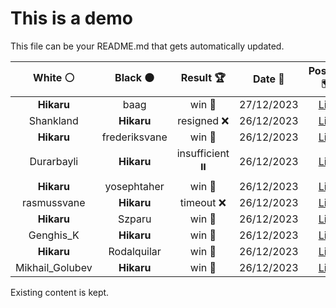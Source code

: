 # This is a demo

This file can be your README.md that gets automatically updated.

<!--START_SECTION:chessStats-->
<!-- Automatically generated with https://github.com/Balastrong/chess-stats-action -->

| White ⚪ | Black ⚫ | Result 🏆 | Date 📅 | Position 🗺️ |
|:---:|:---:|:---:|:---:|:---:|
| **Hikaru** | baag | win 🥇 | 27/12/2023 | <a href="http://www.ee.unb.ca/cgi-bin/tervo/fen.pl?select=1n4k1/B2b1p1p/3Np1pb/1P1pP3/3P4/p5P1/P4P2/5BK1 b - -">Link</a> |
| Shankland | **Hikaru** | resigned ❌ | 26/12/2023 | <a href="http://www.ee.unb.ca/cgi-bin/tervo/fen.pl?select=8/R2Pk3/4p1nb/2P1P3/5P2/3NpN1r/4K3/8 w - -">Link</a> |
| **Hikaru** | frederiksvane | win 🥇 | 26/12/2023 | <a href="http://www.ee.unb.ca/cgi-bin/tervo/fen.pl?select=5b1k/7r/1p1p4/p1p5/P1PBP3/1P3r1P/2P4K/5Q2 b - -">Link</a> |
| Durarbayli | **Hikaru** | insufficient ⏸️ | 26/12/2023 | <a href="http://www.ee.unb.ca/cgi-bin/tervo/fen.pl?select=1k6/8/8/2K5/8/8/8/8 b - -">Link</a> |
| **Hikaru** | yosephtaher | win 🥇 | 26/12/2023 | <a href="http://www.ee.unb.ca/cgi-bin/tervo/fen.pl?select=6r1/r6k/P5np/5N2/1R2P3/6P1/5P2/2R3K1 b - -">Link</a> |
| rasmussvane | **Hikaru** | timeout ❌ | 26/12/2023 | <a href="http://www.ee.unb.ca/cgi-bin/tervo/fen.pl?select=8/7k/2qpQ3/4p1P1/8/6R1/5BbK/8 b - -">Link</a> |
| **Hikaru** | Szparu | win 🥇 | 26/12/2023 | <a href="http://www.ee.unb.ca/cgi-bin/tervo/fen.pl?select=4qbk1/5R2/6p1/P2N1pNp/7P/2P1P1P1/Q4P1K/3r4 b - -">Link</a> |
| Genghis_K | **Hikaru** | win 🥇 | 26/12/2023 | <a href="http://www.ee.unb.ca/cgi-bin/tervo/fen.pl?select=7r/8/7K/5k1P/8/8/8/8 w - -">Link</a> |
| **Hikaru** | Rodalquilar | win 🥇 | 26/12/2023 | <a href="http://www.ee.unb.ca/cgi-bin/tervo/fen.pl?select=r2r2k1/pp3ppp/2q5/1P6/3b4/PR1Q1NP1/5PKP/3R4 b - -">Link</a> |
| Mikhail_Golubev | **Hikaru** | win 🥇 | 26/12/2023 | <a href="http://www.ee.unb.ca/cgi-bin/tervo/fen.pl?select=3r4/1b2k1q1/1p6/pP2NppQ/P3n3/2P5/B4PP1/6K1 w - -">Link</a> |

<!--END_SECTION:chessStats-->

Existing content is kept.
